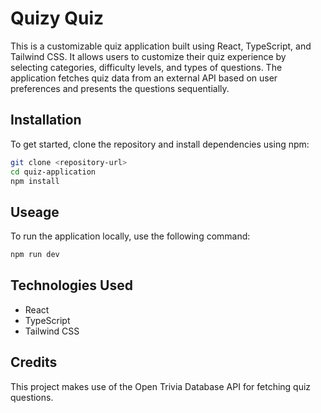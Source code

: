 # Quizy Quiz

This is a customizable quiz application built using React, TypeScript, and Tailwind CSS. It allows users to customize their quiz experience by selecting categories, difficulty levels, and types of questions. The application fetches quiz data from an external API based on user preferences and presents the questions sequentially.

## Installation

To get started, clone the repository and install dependencies using npm:

```bash
git clone <repository-url>
cd quiz-application
npm install
```

## Useage


To run the application locally, use the following command:

```bash
npm run dev
```

## Technologies Used

- React
- TypeScript
- Tailwind CSS

## Credits

This project makes use of the Open Trivia Database API for fetching quiz questions.